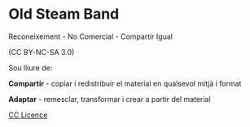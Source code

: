 
# Old Steam Band


Reconeixement - No Comercial - Compartir Igual

(CC BY-NC-SA 3.0)

Sou lliure de:

**Compartir** - copiar i redistribuir el material en qualsevol mitjà i format

**Adaptar** - remesclar, transformar i crear a partir del material

[CC Licence](https://creativecommons.org/licenses/by-nc-sa/3.0/deed.ca)


